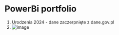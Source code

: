 # PowerBi portfolio
1. Urodzenia 2024 - dane zaczerpnięte z dane.gov.pl
2. ![image](https://github.com/user-attachments/assets/7e998ada-541a-4352-83fe-28f75e91d849)
